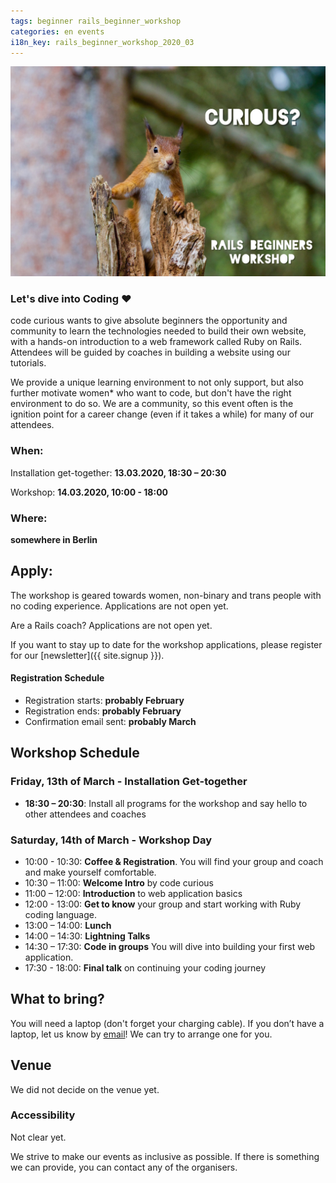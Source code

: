 ```yaml
---
tags: beginner rails_beginner_workshop
categories: en events
i18n_key: rails_beginner_workshop_2020_03
---
```


![Photo of a very cute red squirrel looking cheekily out of a tree trunk](/assets/images/squirrel-curious.jpg)

### Let's dive into Coding ♥️
code curious wants to give absolute beginners the opportunity and community to learn the technologies needed to build their own website, with a hands-on introduction to a web framework called Ruby on Rails. Attendees will be guided by coaches in building a website using our tutorials.


We provide a unique learning environment to not only support, but also further motivate women* who want to code, but don't have the right environment to do so. We are a community, so this event often is the ignition point for a career change (even if it takes a while) for many of our attendees.

### When:
Installation get-together: **13.03.2020, 18:30 – 20:30**

Workshop: **14.03.2020, 10:00 - 18:00**
### Where:
**somewhere in Berlin**

## Apply:
The workshop is geared towards women, non-binary and trans people with no coding experience. Applications are not open yet.

Are a Rails coach? Applications are not open yet.

If you want to stay up to date for the workshop applications, please register for our [newsletter]({{ site.signup }}).

#### Registration Schedule
- Registration starts: **probably February**
- Registration ends: **probably February**
- Confirmation email sent: **probably March**

## Workshop Schedule

### Friday, 13th of March - Installation Get-together
- **18:30 – 20:30**: Install all programs for the workshop and say hello to other attendees and coaches

### Saturday, 14th of March - Workshop Day
- 10:00 - 10:30: **Coffee & Registration**. You will find your group and coach and make yourself comfortable.
- 10:30 – 11:00: **Welcome Intro** by code curious
- 11:00 – 12:00: **Introduction** to web application basics
- 12:00 - 13:00: **Get to know** your group and start working with Ruby coding language.
- 13:00 – 14:00: **Lunch**
- 14:00 – 14:30: **Lightning Talks**
- 14:30 – 17:30: **Code in groups** You will dive into building your first web application.
- 17:30 - 18:00: **Final talk** on continuing your coding journey

## What to bring?

You will need a laptop (don't forget your charging cable). If you don’t have a laptop, let us know by [email](mailto:contact@codecurious.org)! We can try to arrange one for you.


## Venue

We did not decide on the venue yet.

### Accessibility

Not clear yet.

We strive to make our events as inclusive as possible. If there is something we can provide, you can contact any of the organisers.
